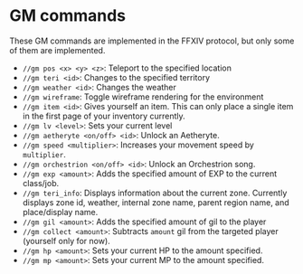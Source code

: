 # GM commands

These GM commands are implemented in the FFXIV protocol, but only some of them are implemented.

* `//gm pos <x> <y> <z>`: Teleport to the specified location
* `//gm teri <id>`: Changes to the specified territory
* `//gm weather <id>`: Changes the weather
* `//gm wireframe`: Toggle wireframe rendering for the environment
* `//gm item <id>`: Gives yourself an item. This can only place a single item in the first page of your inventory currently.
* `//gm lv <level>`: Sets your current level
* `//gm aetheryte <on/off> <id>`: Unlock an Aetheryte.
* `//gm speed <multiplier>`: Increases your movement speed by `multiplier`.
* `//gm orchestrion <on/off> <id>`: Unlock an Orchestrion song.
* `//gm exp <amount>`: Adds the specified amount of EXP to the current class/job.
* `//gm teri_info`: Displays information about the current zone. Currently displays zone id, weather, internal zone name, parent region name, and place/display name.
* `//gm gil <amount>`: Adds the specified amount of gil to the player
* `//gm collect <amount>`: Subtracts `amount` gil from the targeted player (yourself only for now).
* `//gm hp <amount>`: Sets your current HP to the amount specified.
* `//gm mp <amount>`: Sets your current MP to the amount specified.
